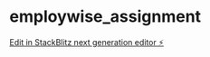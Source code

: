 # employwise_assignment

[Edit in StackBlitz next generation editor ⚡️](https://stackblitz.com/~/github.com/Rentala-Rajeswari/employwise_assignment)